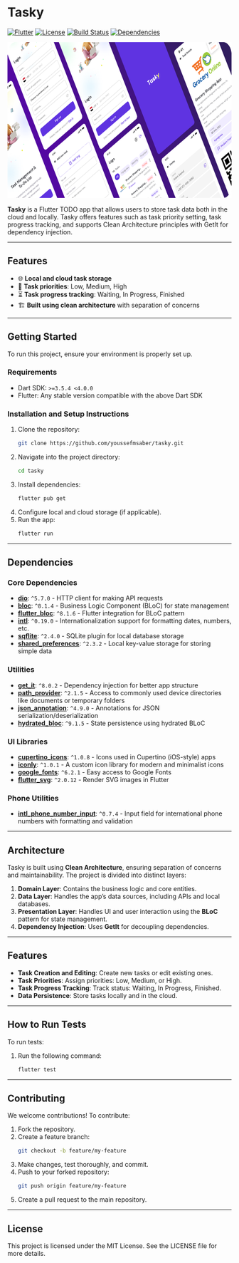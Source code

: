 # Tasky

[![Flutter](https://img.shields.io/badge/Flutter-%20%3E%3D%203.5.4-blue)](https://flutter.dev/)
[![License](https://img.shields.io/badge/License-MIT-green)](https://opensource.org/licenses/MIT)
[![Build Status](https://img.shields.io/badge/Build-Passing-brightgreen)](https://github.com/youssefmsaber/tasky)
[![Dependencies](https://img.shields.io/badge/Dependencies-Updated-blue)](https://pub.dev/packages)

<div align="center">
  <img src="src/project-design.png" alt="Project Design" height="350">
</div>

**Tasky** is a Flutter TODO app that allows users to store task data both in the cloud and locally. Tasky offers features such as task priority setting, task progress tracking, and supports Clean Architecture principles with GetIt for dependency injection.

---

## Features

- 🌐 **Local and cloud task storage**
- 🔴 **Task priorities**: Low, Medium, High
- ⏳ **Task progress tracking**: Waiting, In Progress, Finished
- 🏗️ **Built using clean architecture** with separation of concerns

---

## Getting Started

To run this project, ensure your environment is properly set up.

### Requirements

- Dart SDK: `>=3.5.4 <4.0.0`
- Flutter: Any stable version compatible with the above Dart SDK

### Installation and Setup Instructions

1. Clone the repository:
   ```bash
   git clone https://github.com/youssefmsaber/tasky.git
   ```
2. Navigate into the project directory:
   ```bash
   cd tasky
   ```
3. Install dependencies:
   ```bash
   flutter pub get
   ```
4. Configure local and cloud storage (if applicable).
5. Run the app:
    ```bash
   flutter run
   ```

---

## Dependencies

### Core Dependencies

- **[dio](https://pub.dev/packages/dio)**: `^5.7.0` - HTTP client for making API requests
- **[bloc](https://pub.dev/packages/bloc)**: `^8.1.4` - Business Logic Component (BLoC) for state management
- **[flutter_bloc](https://pub.dev/packages/flutter_bloc)**: `^8.1.6` - Flutter integration for BLoC pattern
- **[intl](https://pub.dev/packages/intl)**: `^0.19.0` - Internationalization support for formatting dates, numbers, etc.
- **[sqflite](https://pub.dev/packages/sqflite)**: `^2.4.0` - SQLite plugin for local database storage
- **[shared_preferences](https://pub.dev/packages/shared_preferences)**: `^2.3.2` - Local key-value storage for storing simple data

### Utilities

- **[get_it](https://pub.dev/packages/get_it)**: `^8.0.2` - Dependency injection for better app structure
- **[path_provider](https://pub.dev/packages/path_provider)**: `^2.1.5` - Access to commonly used device directories like documents or temporary folders
- **[json_annotation](https://pub.dev/packages/json_annotation)**: `^4.9.0` - Annotations for JSON serialization/deserialization
- **[hydrated_bloc](https://pub.dev/packages/hydrated_bloc)**: `^9.1.5` - State persistence using hydrated BLoC

### UI Libraries

- **[cupertino_icons](https://pub.dev/packages/cupertino_icons)**: `^1.0.8` - Icons used in Cupertino (iOS-style) apps
- **[iconly](https://pub.dev/packages/iconly)**: `^1.0.1` - A custom icon library for modern and minimalist icons
- **[google_fonts](https://pub.dev/packages/google_fonts)**: `^6.2.1` - Easy access to Google Fonts
- **[flutter_svg](https://pub.dev/packages/flutter_svg)**: `^2.0.12` - Render SVG images in Flutter

### Phone Utilities

- **[intl_phone_number_input](https://pub.dev/packages/intl_phone_number_input)**: `^0.7.4` - Input field for international phone numbers with formatting and validation

---

## Architecture

Tasky is built using **Clean Architecture**, ensuring separation of concerns and maintainability. The project is divided into distinct layers:

1. **Domain Layer**: Contains the business logic and core entities.
2. **Data Layer**: Handles the app’s data sources, including APIs and local databases.
3. **Presentation Layer**: Handles UI and user interaction using the **BLoC** pattern for state management.
4. **Dependency Injection**: Uses **GetIt** for decoupling dependencies.

---

## Features

- **Task Creation and Editing**: Create new tasks or edit existing ones.
- **Task Priorities**: Assign priorities: Low, Medium, or High.
- **Task Progress Tracking**: Track status: Waiting, In Progress, Finished.
- **Data Persistence**: Store tasks locally and in the cloud.

---

## How to Run Tests

To run tests:

1. Run the following command:
   ```bash
   flutter test
   ```

---

## Contributing

We welcome contributions! To contribute:

1. Fork the repository.
2. Create a feature branch:
    ```bash
    git checkout -b feature/my-feature
    ```
3. Make changes, test thoroughly, and commit.
4. Push to your forked repository:
   ```bash
   git push origin feature/my-feature
   ```
5. Create a pull request to the main repository.

---

## License

This project is licensed under the MIT License. See the LICENSE file for more details.
